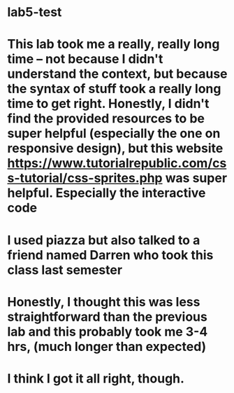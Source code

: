 # lab5-test
#
# This lab took me a really, really long time – not because I didn't understand the context, but because the syntax of stuff took a really long time to get right. Honestly, I didn't find the provided resources to be super helpful (especially the one on responsive design), but this website https://www.tutorialrepublic.com/css-tutorial/css-sprites.php was super helpful. Especially the interactive code
#
# I used piazza but also talked to a friend named Darren who took this class last semester
#
# Honestly, I thought this was less straightforward than the previous lab and this probably took me 3-4 hrs,  (much longer than expected)
#
# I think I got it all right, though.